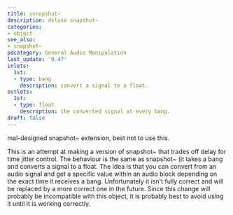 ```yaml
---
title: vsnapshot~
description: deluxe snapshot~
categories:
- object
see_also:
- snapshot~
pdcategory: General Audio Manipulation
last_update: '0.47'
inlets:
  1st:
  - type: bang
    description: convert a signal to a float.
outlets:
  1st:
  - type: float
    description: the converted signal at every bang.
draft: false
---
```

mal-designed snapshot~ extension, best not to use this.

This is an attempt at making a version of snapshot~ that trades off delay for time jitter control. The behaviour is the same as snapshot~ (it takes a bang and converts a signal to a float. The idea is that you can convert from an audio signal and get a specific value within an audio block depending on the exact time it receives a bang. Unfortunately it isn't fully correct and will be replaced by a more correct one in the future. Since this change will probably be incompatible with this object, it is probably best to avoid using it until it is working correctly.